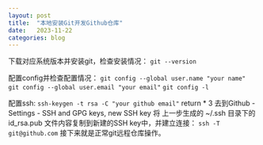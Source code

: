 ```yaml
---
layout: post
title:  "本地安装Git开发Github仓库"
date:   2023-11-22
categories: blog
---
```


下载对应系统版本并安装git，检查安装情况：
`git --version`

配置config并检查配置情况：
`git config --global user.name "your name"`
`git config --global user.email "your email"`
`git config -l`

配置ssh:
`ssh-keygen -t rsa -C "your github email"`
return * 3
去到Github - Settings - SSH and GPG keys, new SSH key 将 上一步生成的 ~/.ssh 目录下的 id_rsa.pub 文件内容复制到新建的SSH key中，并建立连接：
`ssh -T git@github.com`
接下来就是正常git远程仓库操作。
